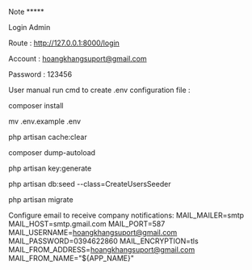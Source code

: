Note *****

Login Admin
 
 Route : http://127.0.0.1:8000/login

Account : hoangkhangsuport@gmail.com

Password : 123456

User manual
run cmd to create .env configuration file :

composer install 

mv .env.example .env 

php artisan cache:clear 

composer dump-autoload 

php artisan key:generate

php artisan db:seed --class=CreateUsersSeeder

php artisan migrate





Configure email to receive company notifications:
MAIL_MAILER=smtp
MAIL_HOST=smtp.gmail.com
MAIL_PORT=587
MAIL_USERNAME=hoangkhangsuport@gmail.com
MAIL_PASSWORD=0394622860
MAIL_ENCRYPTION=tls
MAIL_FROM_ADDRESS=hoangkhangsuport@gmail.com
MAIL_FROM_NAME="${APP_NAME}"
